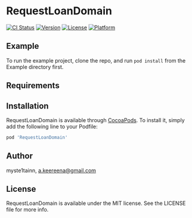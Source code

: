 # RequestLoanDomain

[![CI Status](https://img.shields.io/travis/myste1tainn/RequestLoanDomain.svg?style=flat)](https://travis-ci.org/myste1tainn/RequestLoanDomain)
[![Version](https://img.shields.io/cocoapods/v/RequestLoanDomain.svg?style=flat)](https://cocoapods.org/pods/RequestLoanDomain)
[![License](https://img.shields.io/cocoapods/l/RequestLoanDomain.svg?style=flat)](https://cocoapods.org/pods/RequestLoanDomain)
[![Platform](https://img.shields.io/cocoapods/p/RequestLoanDomain.svg?style=flat)](https://cocoapods.org/pods/RequestLoanDomain)

## Example

To run the example project, clone the repo, and run `pod install` from the Example directory first.

## Requirements

## Installation

RequestLoanDomain is available through [CocoaPods](https://cocoapods.org). To install
it, simply add the following line to your Podfile:

```ruby
pod 'RequestLoanDomain'
```

## Author

myste1tainn, a.keereena@gmail.com

## License

RequestLoanDomain is available under the MIT license. See the LICENSE file for more info.
